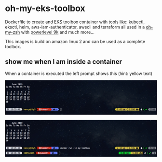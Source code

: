 # oh-my-eks-toolbox

Dockerfile to create and [EKS](https://aws.amazon.com/eks) toolbox container with tools like: kubectl, eksctl, helm, aws-iam-authenticator, awscli and terraform all used in a [oh-my-zsh](https://ohmyz.sh/) with [powerlevel 9k](https://github.com/bhilburn/powerlevel9k) 
and much more...

This images is build on amazon linux 2 and can be used as a complete toolbox.

## show me when I am inside a container

When a container is executed the left prompt shows this (hint: yellow text)

![](img/img1.jpeg)

![](img/img2.jpeg)
